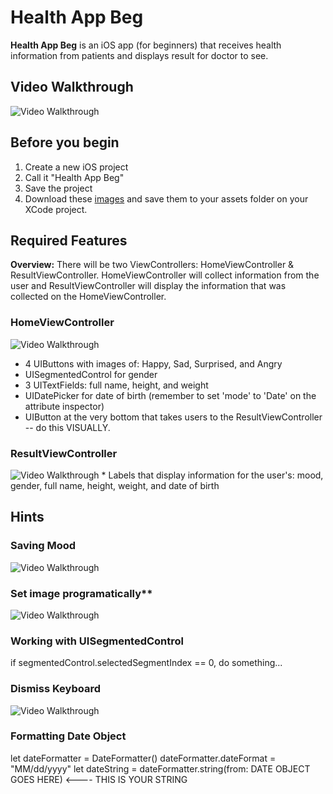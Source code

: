 # Health App Beg
**Health App Beg** is an iOS app (for beginners) that receives health information from patients and displays result for doctor to see.

## Video Walkthrough

<img src='https://i.imgur.com/R8Lvwl6.gif' title='Video Walkthrough' width='' alt='Video Walkthrough' />

## Before you begin

1. Create a new iOS project
2. Call it "Health App Beg"
3. Save the project
4. Download these [images](https://github.com/alimir1/HealthAppForStudents/tree/master/HealthAppImages) and save them to your assets folder on your XCode project.

## Required Features

**Overview:**
There will be two ViewControllers: HomeViewController & ResultViewController. HomeViewController will collect information from the user and ResultViewController will display the information that was collected on the HomeViewController.

### HomeViewController
<img src='https://i.imgur.com/vYh66Tc.png' title='Video Walkthrough' width='' alt='Video Walkthrough' />

* 4 UIButtons with images of: Happy, Sad, Surprised, and Angry
* UISegmentedControl for gender
* 3 UITextFields: full name, height, and weight
* UIDatePicker for date of birth (remember to set 'mode' to 'Date' on the attribute inspector)
* UIButton at the very bottom that takes users to the ResultViewController -- do this VISUALLY.

### ResultViewController
<img src='https://i.imgur.com/Vr69Ge6.png' title='Video Walkthrough' width='' alt='Video Walkthrough' />
* Labels that display information for the user's: mood, gender, full name, height, weight, and date of birth

## Hints

### Saving Mood
<img src='https://i.imgur.com/qiufNvP.png' title='Video Walkthrough' width='' alt='Video Walkthrough' />

### Set image programatically**
<img src='http://i.imgur.com/NkWHpFi.gif' title='Video Walkthrough' width='' alt='Video Walkthrough' />

### Working with UISegmentedControl
if segmentedControl.selectedSegmentIndex == 0, do something...

### Dismiss Keyboard
<img src='https://i.imgur.com/nGd0HJ4.gif' title='Video Walkthrough' width='' alt='Video Walkthrough' />

### Formatting Date Object
let dateFormatter = DateFormatter()
dateFormatter.dateFormat = "MM/dd/yyyy"
let dateString = dateFormatter.string(from: DATE OBJECT GOES HERE) <---- THIS IS YOUR STRING
